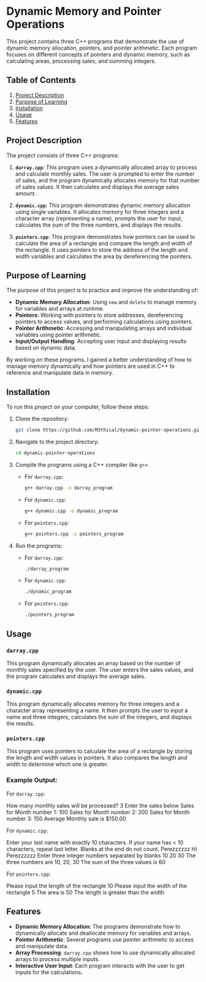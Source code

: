 # Dynamic Memory and Pointer Operations

This project contains three C++ programs that demonstrate the use of dynamic memory allocation, pointers, and pointer arithmetic. Each program focuses on different concepts of pointers and dynamic memory, such as calculating areas, processing sales, and summing integers.

## Table of Contents
1. [Project Description](#project-description)
2. [Purpose of Learning](#purpose-of-learning)
3. [Installation](#installation)
4. [Usage](#usage)
5. [Features](#features)

## Project Description

The project consists of three C++ programs:

1. **`darray.cpp`**: This program uses a dynamically allocated array to process and calculate monthly sales. The user is prompted to enter the number of sales, and the program dynamically allocates memory for that number of sales values. It then calculates and displays the average sales amount.

2. **`dynamic.cpp`**: This program demonstrates dynamic memory allocation using single variables. It allocates memory for three integers and a character array (representing a name), prompts the user for input, calculates the sum of the three numbers, and displays the results.

3. **`pointers.cpp`**: This program demonstrates how pointers can be used to calculate the area of a rectangle and compare the length and width of the rectangle. It uses pointers to store the address of the length and width variables and calculates the area by dereferencing the pointers.

## Purpose of Learning

The purpose of this project is to practice and improve the understanding of:

- **Dynamic Memory Allocation**: Using `new` and `delete` to manage memory for variables and arrays at runtime.
- **Pointers**: Working with pointers to store addresses, dereferencing pointers to access values, and performing calculations using pointers.
- **Pointer Arithmetic**: Accessing and manipulating arrays and individual variables using pointer arithmetic.
- **Input/Output Handling**: Accepting user input and displaying results based on dynamic data.

By working on these programs, I gained a better understanding of how to manage memory dynamically and how pointers are used in C++ to reference and manipulate data in memory.

## Installation

To run this project on your computer, follow these steps:

1. Clone the repository:
    ```bash
    git clone https://github.com/M3thical/dynamic-pointer-operations.git
    ```

2. Navigate to the project directory:
    ```bash
    cd dynamic-pointer-operations
    ```

3. Compile the programs using a C++ compiler like `g++`:
    - For `darray.cpp`:
      ```bash
      g++ darray.cpp -o darray_program
      ```
    - For `dynamic.cpp`:
      ```bash
      g++ dynamic.cpp -o dynamic_program
      ```
    - For `pointers.cpp`:
      ```bash
      g++ pointers.cpp -o pointers_program
      ```

4. Run the programs:
    - For `darray.cpp`:
      ```bash
      ./darray_program
      ```
    - For `dynamic.cpp`:
      ```bash
      ./dynamic_program
      ```
    - For `pointers.cpp`:
      ```bash
      ./pointers_program
      ```

## Usage

### `darray.cpp`
This program dynamically allocates an array based on the number of monthly sales specified by the user. The user enters the sales values, and the program calculates and displays the average sales.

### `dynamic.cpp`
This program dynamically allocates memory for three integers and a character array representing a name. It then prompts the user to input a name and three integers, calculates the sum of the integers, and displays the results.

### `pointers.cpp`
This program uses pointers to calculate the area of a rectangle by storing the length and width values in pointers. It also compares the length and width to determine which one is greater.

### Example Output:

For `darray.cpp`:

How many monthly sales will be processed? 3 Enter the sales below Sales for Month number 1: 100 Sales for Month number 2: 200 Sales for Month number 3: 150 Average Monthly sale is $150.00


For `dynamic.cpp`:

Enter your last name with exactly 10 characters. If your name has < 10 characters, repeat last letter. Blanks at the end do not count. Perezzzzzz Hi Perezzzzzz Enter three integer numbers separated by blanks 10 20 30 The three numbers are 10, 20, 30 The sum of the three values is 60


For `pointers.cpp`:

Please input the length of the rectangle 10 Please input the width of the rectangle 5 The area is 50 The length is greater than the width


## Features

- **Dynamic Memory Allocation**: The programs demonstrate how to dynamically allocate and deallocate memory for variables and arrays.
- **Pointer Arithmetic**: Several programs use pointer arithmetic to access and manipulate data.
- **Array Processing**: `darray.cpp` shows how to use dynamically allocated arrays to process multiple inputs.
- **Interactive User Input**: Each program interacts with the user to get inputs for the calculations.
